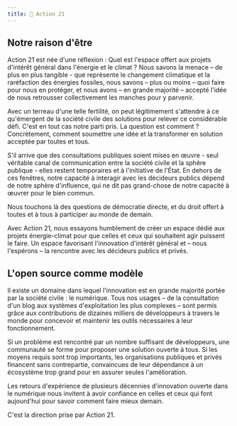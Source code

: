 ```yaml
---
title: 👋 Action 21
---
```


## Notre raison d'être

Action 21 est née d'une réflexion : Quel est l'espace offert aux projets d'intérêt général dans l'énergie et le climat ? Nous savons la menace – de plus en plus tangible - que représente le changement climatique et la raréfaction des énergies fossiles, nous savons – plus ou moins – quoi faire pour nous en protéger, et nous avons – en grande majorité – accepté l'idée de nous retrousser collectivement les manches pour y parvenir.

Avec un terreau d'une telle fertilité, on peut légitimement s'attendre à ce qu'émergent de la société civile des solutions pour relever ce considérable défi. C'est en tout cas notre parti pris. La question est comment ? Concrètement, comment soumettre une idée et la transformer en solution acceptée par toutes et tous.

S'il arrive que des consultations publiques soient mises en œuvre - seul véritable canal de communication entre la société civile et la sphère publique - elles restent temporaires et à l'initiative de l'État. En dehors de ces fenêtres, notre capacité à interagir avec les décideurs publics dépend de notre sphère d'influence, qui ne dit pas grand-chose de notre capacité à œuvrer pour le bien commun.

Nous touchons là des questions de démocratie directe, et du droit offert à toutes et à tous à participer au monde de demain.

Avec Action 21, nous essayons humblement de créer un espace dédié aux projets énergie-climat pour que celles et ceux qui souhaitent agir puissent le faire. Un espace favorisant l'innovation d'intérêt général et – nous l'espérons – la rencontre avec les décideurs publics et privés.

## L'open source comme modèle

Il existe un domaine dans lequel l'innovation est en grande majorité portée par la société civile : le numérique. Tous nos usages – de la consultation d'un blog aux systèmes d'exploitation les plus complexes – sont permis grâce aux contributions de dizaines milliers de développeurs à travers le monde pour concevoir et maintenir les outils nécessaires à leur fonctionnement.

Si un problème est rencontré par un nombre suffisant de développeurs, une communauté se forme pour proposer une solution ouverte à tous. Si les moyens requis sont trop importants, les organisations publiques et privés financent sans contrepartie, convaincues de leur dépendance à un écosystème trop grand pour en assurer seules l'amélioration.

Les retours d'expérience de plusieurs décennies d'innovation ouverte dans le numérique nous invitent à avoir confiance en celles et ceux qui font aujourd'hui pour savoir comment faire mieux demain. 

C'est la direction prise par Action 21.
